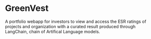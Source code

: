 # GreenVest
 A portfolio webapp for investors to view and access the ESR ratings of projects and organization with a curated result produced through LangChain, chain of Artifical Language models.
